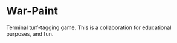 # War-Paint

Terminal turf-tagging game. This is a collaboration for educational purposes, and fun. 
